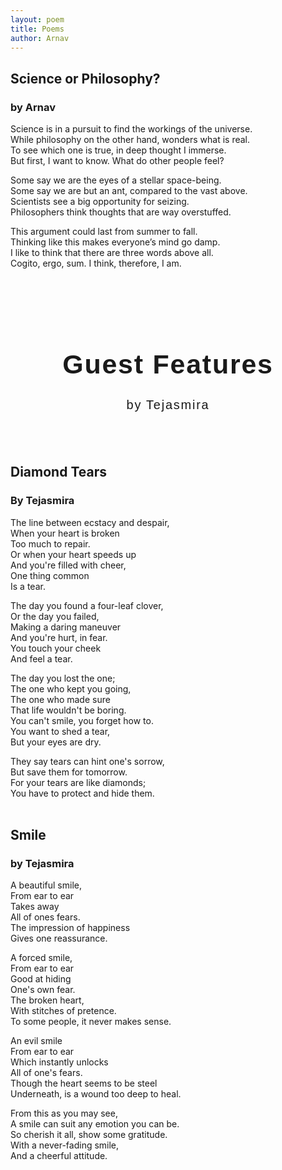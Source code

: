```yaml
---
layout: poem
title: Poems
author: Arnav
---
```


## Science or Philosophy?
### by Arnav

Science is in a pursuit to find the workings of the universe.<br>
While philosophy on the other hand, wonders what is real.<br>
To see which one is true, in deep thought I immerse.<br>
But first, I want to know. What do other people feel?

Some say we are the eyes of a stellar space-being.<br>
Some say we are but an ant, compared to the vast above.<br>
Scientists see a big opportunity for seizing.<br>
Philosophers think thoughts that are way overstuffed.

This argument could last from summer to fall.<br>
Thinking like this makes everyone’s mind go damp.<br>
I like to think that there are three words above all.<br>
Cogito, ergo, sum. I think, therefore, I am.
<br><br>

<h1 style="font-size: 43px; text-align: center;" class="headerColor">
    <br>
    <span style="font-family: 'Hey Gotcha Regular', sans-serif; letter-spacing: 1.75px;"  class="headerColor">
        Guest Features
    </span>
    <br>
</h1>

<p style="text-align: center; font-size: 20px;">
    <span style="font-family: 'Hey Gotcha Regular', sans-serif; letter-spacing: 1.75px;"  class="headerColor">
        by Tejasmira
    </span>
</p>
<br><br>

## Diamond Tears
### By Tejasmira

The line between ecstacy and despair,<br>
When your heart is broken<br>
Too much to repair.<br>
Or when your heart speeds up<br>
And you're filled with cheer,<br>
One thing common<br>
Is a tear.

The day you found a four-leaf clover,<br>
Or the day you failed,<br>
Making a daring maneuver<br>
And you're hurt, in fear.<br>
You touch your cheek<br>
And feel a tear.

The day you lost the one;<br>
The one who kept you going,<br>
The one who made sure<br>
That life wouldn't be boring.<br>
You can't smile, you forget how to.<br>
You want to shed a tear,<br>
But your eyes are dry.

They say tears can hint one's sorrow,<br>
But save them for tomorrow.<br>
For your tears are like diamonds;<br>
You have to protect and hide them.<br><br>

## Smile
### by Tejasmira

A beautiful smile,<br>
From ear to ear<br>
Takes away<br>
All of ones fears.<br>
The impression of happiness<br>
Gives one reassurance.

A forced smile,<br>
From ear to ear<br>
Good at hiding<br>
One's own fear.<br>
The broken heart,<br>
With stitches of pretence.<br>
To some people, it never makes sense.

An evil smile<br>
From ear to ear<br>
Which instantly unlocks<br>
All of one's fears.<br>
Though the heart seems to be steel<br>
Underneath, is a wound too deep to heal.

From this as you may see,<br>
A smile can suit any emotion you can be.<br>
So cherish it all, show some gratitude.<br>
With a never-fading smile,<br>
And a cheerful attitude.<br>